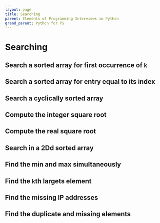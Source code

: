 ```yaml
---
layout: page
title: Searching
parent: Elements of Programming Interviews in Python
grand_parent: Python for PS
---
```


# Searching

## Search a sorted array for first occurrence of `k`
## Search a sorted array for entry equal to its index
## Search a cyclically sorted array
## Compute the integer square root
## Compute the real square root
## Search in a 2Dd sorted array
## Find the min and max simultaneously
## Find the `k`th largets element
## Find the missing IP addresses
## Find the duplicate and missing elements

